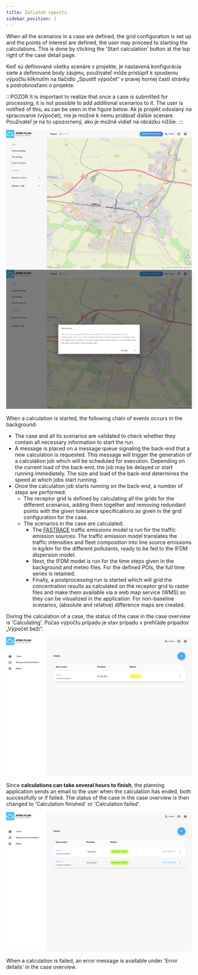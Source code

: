```yaml
---
title: Začiatok výpočtu
sidebar_position: 1
---
```


When all the scenarios in a case are defined, the grid configuration is set up and the points of interest are defined, the user may proceed to starting the calculations. This is done by clicking the 'Start calculation' button at the top right of the case detail page.

Keď sú definované všetky scenáre v projekte, je nastavená konfigurácia siete a definované body záujmu, používateľ môže pristúpiť k spusteniu výpočtu  kliknutím na tlačidlo „Spustiť výpočet“ v pravej hornej časti stránky s podrobnosťami o projekte.

:::POZOR
It is important to realize that once a case is submitted for processing, it is not possible to add additional scenarios to it. The user is notified of this, as can be seen in the figure below.
Ak je projekt odoslaný na spracovanie (výpočet), nie je možné k nemu pridávať ďalšie scenáre. Používateľ je na to upozornený, ako je možné vidieť na obrázku nižšie.
:::

![Start calculation](./images/start_calculation.png)
![Start calculation: confirmation dialog](./images/start_calculation_confirmation.png)

When a calculation is started, the following chain of events occurs in the background:

- The case and all its scenarios are validated to check whether they contain all necessary information to start the run.
- A message is placed on a message queue signaling the back-end that a new calculation is requested. This message will trigger the generation of a calculation job which will be scheduled for execution. Depending on the current load of the back-end, the job may be delayed or start running immediately. The size and load of the back-end determines the speed at which jobs start running.
- Once the calculation job starts running on the back-end, a number of steps are performed:
  - The receptor grid is defined by calculating all the grids for the different scenarios, adding them together and removing redundant points with the given tolerance specifications as given in the grid configuration for the case.
  - The scenarios in the case are calculated:
    - The [FASTRACE](/#the-fastrace-traffic-emissions-model) traffic emissions model is run for the traffic emission sources. The traffic emission model translates the traffic intensities and fleet composition into line source emissions in kg/km for the different pollutants, ready to be fed to the IFDM dispersion model.
    - Next, the IFDM model is run for the time steps given in the background and meteo files. For the defined POIs, the full time series is retained.
    - Finally, a postprocessing run is started which will grid the concentration results as calculated on the receptor grid to raster files and make them available via a web map service (WMS) so they can be visualized in the application. For non-baseline scenarios, (absolute and relative) difference maps are created.

During the calculation of a case, the status of the case in the case overview is 'Calculating'.
Počas výpočtu prípadu je stav prípadu v prehľade prípadov „Výpočet beží“.

![Calculation progress](./images/start_calculation_progress.png)

Since **calculations can take several hours to finish**, the planning application sends an email to the user when the calculation has ended, both successfully or if failed. The status of the case in the case overview is then changed to 'Calculation finished' or 'Calculation failed'.

![Calculation progress: finished](./images/view_results_button_main.png)

When a calculation is failed, an error message is available under 'Error details' in the case overview.
